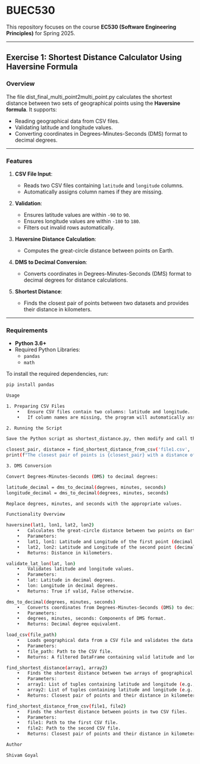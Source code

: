 # BUEC530

This repository focuses on the course **EC530 (Software Engineering Principles)** for Spring 2025.

---

## Exercise 1: Shortest Distance Calculator Using Haversine Formula

### Overview

The file dist_final_multi_point2multi_point.py calculates the shortest distance between two sets of geographical points using the **Haversine formula**. It supports:
- Reading geographical data from CSV files.
- Validating latitude and longitude values.
- Converting coordinates in Degrees-Minutes-Seconds (DMS) format to decimal degrees.

---

### Features
1. **CSV File Input**:
   - Reads two CSV files containing `latitude` and `longitude` columns.
   - Automatically assigns column names if they are missing.

2. **Validation**:
   - Ensures latitude values are within `-90` to `90`.
   - Ensures longitude values are within `-180` to `180`.
   - Filters out invalid rows automatically.

3. **Haversine Distance Calculation**:
   - Computes the great-circle distance between points on Earth.

4. **DMS to Decimal Conversion**:
   - Converts coordinates in Degrees-Minutes-Seconds (DMS) format to decimal degrees for distance calculations.

5. **Shortest Distance**:
   - Finds the closest pair of points between two datasets and provides their distance in kilometers.

---

### Requirements

- **Python 3.6+**
- Required Python Libraries:
  - `pandas`
  - `math`

To install the required dependencies, run:
```bash
pip install pandas

Usage

1. Preparing CSV Files
	•	Ensure CSV files contain two columns: latitude and longitude.
	•	If column names are missing, the program will automatically assign them.

2. Running the Script

Save the Python script as shortest_distance.py, then modify and call the function:

closest_pair, distance = find_shortest_distance_from_csv('file1.csv', 'file2.csv')
print(f"The closest pair of points is {closest_pair} with a distance of {distance:.2f} km.")

3. DMS Conversion

Convert Degrees-Minutes-Seconds (DMS) to decimal degrees:

latitude_decimal = dms_to_decimal(degrees, minutes, seconds)
longitude_decimal = dms_to_decimal(degrees, minutes, seconds)

Replace degrees, minutes, and seconds with the appropriate values.

Functionality Overview

haversine(lat1, lon1, lat2, lon2)
	•	Calculates the great-circle distance between two points on Earth.
	•	Parameters:
	•	lat1, lon1: Latitude and Longitude of the first point (decimal degrees).
	•	lat2, lon2: Latitude and Longitude of the second point (decimal degrees).
	•	Returns: Distance in kilometers.

validate_lat_lon(lat, lon)
	•	Validates latitude and longitude values.
	•	Parameters:
	•	lat: Latitude in decimal degrees.
	•	lon: Longitude in decimal degrees.
	•	Returns: True if valid, False otherwise.

dms_to_decimal(degrees, minutes, seconds)
	•	Converts coordinates from Degrees-Minutes-Seconds (DMS) to decimal degrees.
	•	Parameters:
	•	degrees, minutes, seconds: Components of DMS format.
	•	Returns: Decimal degree equivalent.

load_csv(file_path)
	•	Loads geographical data from a CSV file and validates the data.
	•	Parameters:
	•	file_path: Path to the CSV file.
	•	Returns: A filtered DataFrame containing valid latitude and longitude values.

find_shortest_distance(array1, array2)
	•	Finds the shortest distance between two arrays of geographical points.
	•	Parameters:
	•	array1: List of tuples containing latitude and longitude (e.g., [(lat1, lon1), ...]).
	•	array2: List of tuples containing latitude and longitude (e.g., [(lat2, lon2), ...]).
	•	Returns: Closest pair of points and their distance in kilometers.

find_shortest_distance_from_csv(file1, file2)
	•	Finds the shortest distance between points in two CSV files.
	•	Parameters:
	•	file1: Path to the first CSV file.
	•	file2: Path to the second CSV file.
	•	Returns: Closest pair of points and their distance in kilometers.

Author

Shivam Goyal
